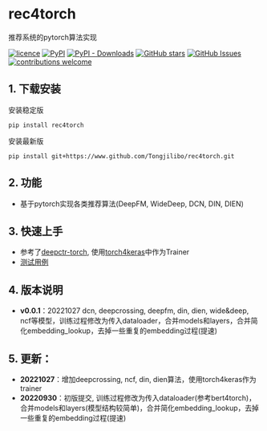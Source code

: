# rec4torch
推荐系统的pytorch算法实现

[![licence](https://img.shields.io/github/license/Tongjilibo/rec4torch.svg?maxAge=3600)](https://github.com/Tongjilibo/rec4torch/blob/master/LICENSE) 
[![PyPI](https://img.shields.io/pypi/v/rec4torch?label=pypi%20package)](https://pypi.org/project/rec4torch/) 
[![PyPI - Downloads](https://img.shields.io/pypi/dm/rec4torch)](https://pypistats.org/packages/rec4torch)
[![GitHub stars](https://img.shields.io/github/stars/Tongjilibo/rec4torch?style=social)](https://github.com/Tongjilibo/rec4torch)
[![GitHub Issues](https://img.shields.io/github/issues/Tongjilibo/rec4torch.svg)](https://github.com/Tongjilibo/rec4torch/issues)
[![contributions welcome](https://img.shields.io/badge/contributions-welcome-brightgreen.svg?style=flat)](https://github.com/Tongjilibo/rec4torch/issues)

## 1. 下载安装
安装稳定版
```shell
pip install rec4torch
```
安装最新版
```shell
pip install git+https://www.github.com/Tongjilibo/rec4torch.git
```


## 2. 功能
- 基于pytorch实现各类推荐算法(DeepFM, WideDeep, DCN, DIN, DIEN)


## 3. 快速上手
- 参考了[deepctr-torch](https://github.com/shenweichen/DeepCTR-Torch), 使用[torch4keras](https://github.com/Tongjilibo/torch4keras)中作为Trainer
- [测试用例](https://github.com/Tongjilibo/rec4torch/tree/master/examples)


## 4. 版本说明
- **v0.0.1**：20221027 dcn, deepcrossing, deepfm, din, dien, wide&deep, ncf等模型，训练过程修改为传入dataloader，合并models和layers，合并简化embedding_lookup，去掉一些重复的embedding过程(提速)


## 5. 更新：
- **20221027**：增加deepcrossing, ncf, din, dien算法，使用torch4keras作为trainer
- **20220930**：初版提交, 训练过程修改为传入dataloader(参考bert4torch)，合并models和layers(模型结构较简单)，合并简化embedding_lookup，去掉一些重复的embedding过程(提速)